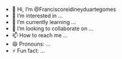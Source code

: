 - 👋 Hi, I’m @Franciscoreidineyduartegomes
- 👀 I’m interested in ...
- 🌱 I’m currently learning ...
- 💞️ I’m looking to collaborate on ...
- 📫 How to reach me ...
- 😄 Pronouns: ...
- ⚡ Fun fact: ...

<!---
Franciscoreidineyduartegomes/Franciscoreidineyduartegomes is a ✨ special ✨ repository because its `README.md` (this file) appears on your GitHub profile.
You can click the Preview link to take a look at your changes.
--->
